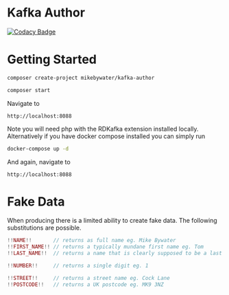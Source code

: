 # Kafka Author

[![Codacy Badge](https://api.codacy.com/project/badge/Grade/96e04c67f5634700bfb89766c2589346)](https://app.codacy.com/app/mikebywater/kafka-author?utm_source=github.com&utm_medium=referral&utm_content=mikebywater/kafka-author&utm_campaign=Badge_Grade_Dashboard)

# Getting Started

```bash
composer create-project mikebywater/kafka-author

composer start
```
Navigate to

`http://localhost:8088`

Note you will need php with the RDKafka extension installed locally. Alternatively if you have docker compose installed you can simply run

```bash
docker-compose up -d
```
And again, navigate to

`http://localhost:8088`


# Fake Data

When producing there is a limited ability to create fake data. The following substitutions are possible.

```php
!!NAME!!       // returns as full name eg. Mike Bywater
!!FIRST_NAME!! // returns a typically mundane first name eg. Tom
!!LAST_NAME!!  // returns a name that is clearly supposed to be a last name eg. Beckhem

!!NUMBER!!     // returns a single digit eg. 1

!!STREET!!     // returns a street name eg. Cock Lane
!!POSTCODE!!   // returns a UK postcode eg. MK9 3NZ
 
```



